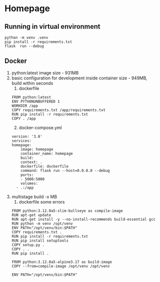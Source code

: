 # Homepage

## Running in virtual environment
```text
python -m venv .venv
pip install -r requirements.txt
flask  run --debug
```

## Docker
1. python:latest image size - 931MB
2. basic configuration for development inside container size - 949MB, build within seconds
   1. dockerfile
    ```text
    FROM python:latest
    ENV PYTHONUNBUFFERED 1
    WORKDIR /app
    COPY requirements.txt /app/requirements.txt
    RUN pip install -r requirements.txt
    COPY . /app
    ```
    2. docker-compose.yml
    ```text
    version: '3.8'
    services:
    homepage:
        image: homepage
        container_name: homepage
        build:
        context: .
        dockerfile: dockerfile
        command: flask run --host=0.0.0.0 --debug
        ports:
        - 5000:5000
        volumes:
      - .:/app
    ```
3. multistage build -x MB
    1. dockerfile some errors
    ```text
    FROM python:3.12.0a5-slim-bullseye as compile-image
    RUN apt-get update
    RUN apt-get install -y --no-install-recommends build-essential gcc
    RUN python -m venv /opt/venv
    ENV PATH="/opt/venv/bin:$PATH"
    COPY requirements.txt .
    RUN pip install -r requirements.txt
    RUN pip install setuptools
    COPY setup.py .
    COPY . .
    RUN pip install .

    FROM python:3.12.0a5-alpine3.17 as build-image
    COPY --from=compile-image /opt/venv /opt/venv

    ENV PATH="/opt/venv/bin:$PATH"
    ```